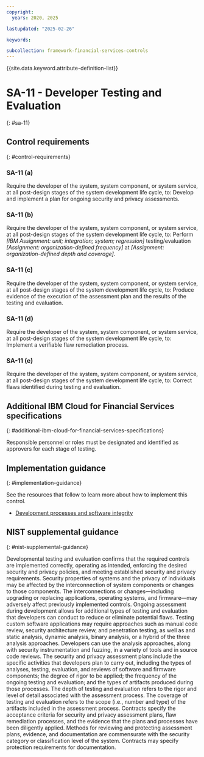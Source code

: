 ```yaml
---
copyright:
  years: 2020, 2025

lastupdated: "2025-02-26"

keywords:

subcollection: framework-financial-services-controls
---
```


{{site.data.keyword.attribute-definition-list}}

# SA-11 - Developer Testing and Evaluation
{: #sa-11}

## Control requirements
{: #control-requirements}



### SA-11 (a)


Require the developer of the system, system component, or system service, at all post-design stages of the system development life cycle, to:
Develop and implement a plan for ongoing security and privacy assessments.


### SA-11 (b)


Require the developer of the system, system component, or system service, at all post-design stages of the system development life cycle, to:
Perform _[IBM Assignment: unit; integration; system; regression]_ testing/evaluation _[Assignment: organization-defined frequency]_ at _[Assignment: organization-defined depth and coverage]_.


### SA-11 (c)


Require the developer of the system, system component, or system service, at all post-design stages of the system development life cycle, to:
Produce evidence of the execution of the assessment plan and the results of the testing and evaluation.


### SA-11 (d)


Require the developer of the system, system component, or system service, at all post-design stages of the system development life cycle, to:
Implement a verifiable flaw remediation process.


### SA-11 (e)


Require the developer of the system, system component, or system service, at all post-design stages of the system development life cycle, to:
Correct flaws identified during testing and evaluation.






## Additional IBM Cloud for Financial Services specifications
{: #additional-ibm-cloud-for-financial-services-specifications}

Responsible personnel or roles must be designated and identified as approvers for each stage of testing.




## Implementation guidance
{: #implementation-guidance}

See the resources that follow to learn more about how to implement this control.


- [Development processes and software integrity](/docs/framework-financial-services?topic=framework-financial-services-shared-development-processes)






## NIST supplemental guidance
{: #nist-supplemental-guidance}

Developmental testing and evaluation confirms that the required controls are implemented correctly, operating as intended, enforcing the desired security and privacy policies, and meeting established security and privacy requirements. Security properties of systems and the privacy of individuals may be affected by the interconnection of system components or changes to those components. The interconnections or changes—including upgrading or replacing applications, operating systems, and firmware—may adversely affect previously implemented controls. Ongoing assessment during development allows for additional types of testing and evaluation that developers can conduct to reduce or eliminate potential flaws. Testing custom software applications may require approaches such as manual code review, security architecture review, and penetration testing, as well as and static analysis, dynamic analysis, binary analysis, or a hybrid of the three analysis approaches.
Developers can use the analysis approaches, along with security instrumentation and fuzzing, in a variety of tools and in source code reviews. The security and privacy assessment plans include the specific activities that developers plan to carry out, including the types of analyses, testing, evaluation, and reviews of software and firmware components; the degree of rigor to be applied; the frequency of the ongoing testing and evaluation; and the types of artifacts produced during those processes. The depth of testing and evaluation refers to the rigor and level of detail associated with the assessment process. The coverage of testing and evaluation refers to the scope (i.e., number and type) of the artifacts included in the assessment process. Contracts specify the acceptance criteria for security and privacy assessment plans, flaw remediation processes, and the evidence that the plans and processes have been diligently applied. Methods for reviewing and protecting assessment plans, evidence, and documentation are commensurate with the security category or classification level of the system. Contracts may specify protection requirements for documentation.
